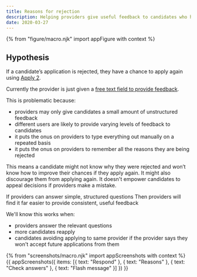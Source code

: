 ```yaml
---
title: Reasons for rejection
description: Helping providers give useful feedback to candidates who have been rejected
date: 2020-03-27
---
```


{% from "figure/macro.njk" import appFigure with context %}

## Hypothesis

If a candidate’s application is rejected, they have a chance to apply again using [Apply 2](/apply-for-teacher-training/apply-again).

Currently the provider is just given a [free text field to provide feedback](/as-launched-26-nov-2019#reject-application).

This is problematic because:

- providers may only give candidates a small amount of unstructured feedback
- different users are likely to provide varying levels of feedback to candidates
- it puts the onus on providers to type everything out manually on a repeated basis
- it puts the onus on providers to remember all the reasons they are being rejected

This means a candidate might not know why they were rejected and won’t know how to improve their chances if they apply again. It might also discourage them from applying again. It doesn't empower candidates to appeal decisions if providers make a mistake.

If providers can answer simple, structured questions
Then providers will find it far easier to provide consistent, useful feedback

We'll know this works when:

- providers answer the relevant questions
- more candidates reapply
- candidates avoiding applying to same provider if the provider says they won't accept future applications from them

{% from "screenshots/macro.njk" import appScreenshots with context %}
{{ appScreenshots({
  items: [{
    text: "Respond"
  }, {
    text: "Reasons"
  }, {
    text: "Check answers"
  }, {
    text: "Flash message"
  }]
}) }}
